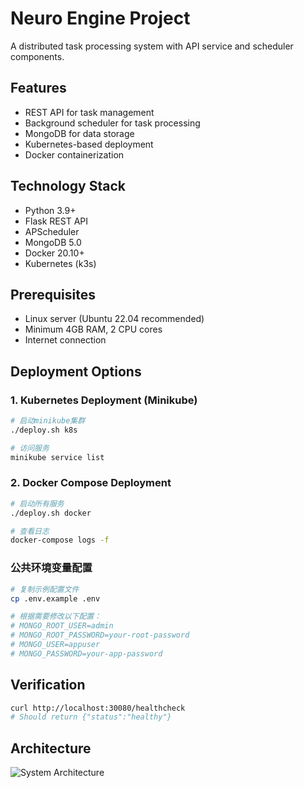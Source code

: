 # Neuro Engine Project

A distributed task processing system with API service and scheduler components.

## Features
- REST API for task management
- Background scheduler for task processing
- MongoDB for data storage
- Kubernetes-based deployment
- Docker containerization

## Technology Stack
- Python 3.9+
- Flask REST API
- APScheduler
- MongoDB 5.0
- Docker 20.10+
- Kubernetes (k3s)

## Prerequisites
- Linux server (Ubuntu 22.04 recommended)
- Minimum 4GB RAM, 2 CPU cores
- Internet connection

## Deployment Options

### 1. Kubernetes Deployment (Minikube)
```bash
# 启动minikube集群
./deploy.sh k8s

# 访问服务
minikube service list
```

### 2. Docker Compose Deployment
```bash
# 启动所有服务
./deploy.sh docker

# 查看日志
docker-compose logs -f
```

### 公共环境变量配置
```bash
# 复制示例配置文件
cp .env.example .env

# 根据需要修改以下配置：
# MONGO_ROOT_USER=admin
# MONGO_ROOT_PASSWORD=your-root-password
# MONGO_USER=appuser
# MONGO_PASSWORD=your-app-password
```

## Verification
```bash
curl http://localhost:30080/healthcheck
# Should return {"status":"healthy"}
```

## Architecture
![System Architecture](docs/architecture.png)
